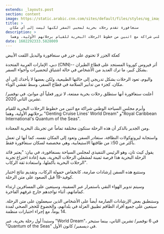 ```yaml
--- 
extends: _layouts.post 
section: content 
image: https://static.arabic.cnn.com/sites/default/files/styles/og_image_v1/public/2020/10/09/images/download%20%281%29.jpeg?itok=XrSRmOMv 
title: > 
  سنغافورة تقدم رحلات بحرية لمحبي السفر لكنها ليست إلى أي مكان 
description: > 
  واليوم، تعود الرحلات بشكل تدريجي إلى حالتها الطبيعية، ولكن بعضها لا يأخذك إلى أي مكان، كجزء من تدابير السلامة في قطاع السفر، وسط تفشي الوباء.أعلنت سنغافورة أنها ستطلق رحلات بحرية ممتعة، لا تزور فعلياً أي موانئ، في نوفمبر/ تشرين الثاني 2020.وأبرم مجلس السياحة الوطني شراكة مع اثنين من خطوط الرحلات البحرية للقيام برحلاتهم الأولية، وهما "Genting Cruise Lines' World Dream" و"Royal Caribbean International's Quantum of the Seas".ومن الجدير بالذكر أن هذه الرحلة ستكون مختلفة تماماً عن تجربتك البحرية المعتادة.يقول كيث تان، وهو الرئيس التنفيذي لمجلس السياحة بسنغافورة، في بيان: "يعتبر قائد الرحلة البحرية هذا فرصة ثمينة لمشغلي الرحلات البحرية، بغية إعادة اختراع تجربة الرحلات البحرية بأكملها، واستعادة ثقة الركاب". 
date: 1602292333.5828009 
--- 
```

كعكة الجزر لا تحتوي على جزر في سنغافورة والبديل اللفت الأبيض

دبي، الإمارات العربية المتحدة (CNN)-- أثر فيروس كورونا المستجد على قطاع الطيران بشكل كبير، ما ترك العديد من الأشخاص في حالة اشتياق لتحضيرات وأجواء السفر.

واليوم، تعود الرحلات بشكل تدريجي إلى حالتها الطبيعية، ولكن بعضها لا يأخذك إلى أي مكان، كجزء من تدابير السلامة في قطاع السفر، وسط تفشي الوباء.

أعلنت سنغافورة أنها ستطلق رحلات بحرية ممتعة، لا تزور فعلياً أي موانئ، في نوفمبر/ تشرين الثاني 2020.

وأبرم مجلس السياحة الوطني شراكة مع اثنين من خطوط الرحلات البحرية للقيام برحلاتهم الأولية، وهما "Genting Cruise Lines' World Dream" و"Royal Caribbean International's Quantum of the Seas".

ومن الجدير بالذكر أن هذه الرحلة ستكون مختلفة تماماً عن تجربتك البحرية المعتادة.

واستجابة لبروتوكولات النظافة، ستغادر السفن وتعود إلى المكان نفسه، كما أنها لن تعمل بأكثر من 50٪ من طاقتها الاستيعابية، وهي مخصصة لسكان سنغافورة فقط.

يقول كيث تان، وهو الرئيس التنفيذي لمجلس السياحة بسنغافورة، في بيان: "يعتبر قائد الرحلة البحرية هذا فرصة ثمينة لمشغلي الرحلات البحرية، بغية إعادة اختراع تجربة الرحلات البحرية بأكملها، واستعادة ثقة الركاب".

وستتبع هذه السفن إرشادات صارمة، كانخفاض حمولة الركاب، وتقديم نتائج اختبار كوفيد-19 قبل الصعود على متن الرحلة.

وسيتم تدوير الهواء النقي باستمرار عبر السفينة، وسيتعين على المسافرين ارتداء كماماتهم، أثناء تواجدهم خارج غرفهم الفاخرة.

وستنطبق بعض الإرشادات الصارمة أيضاً على الأشخاص الذين سيعملون على متن الرحلة. سيتعين على جميع أفراد الطاقم تطبيق العزلة في بلدانهم، والخضوع للحجر الصحي لمدة 14 يوماً، مع إجراء اختبارات منظمة.

وستبدأ أول رحلة بحرية، عبر "World Dream"، في 6 نوفمبر/ تشرين الثاني، بينما ستبحر "Quantum of the Seas" في ديسمبر/ كانون الأول.